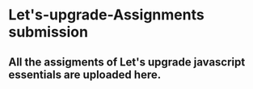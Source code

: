 # Let's-upgrade-Assignments submission 

## All the assigments of Let's upgrade javascript essentials are uploaded here.

